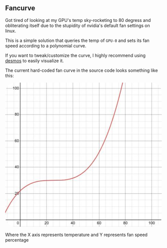 ## Fancurve

Got tired of looking at my GPU's temp sky-rocketing to 80 degress and obliterating itself due to the stupidity of nvidia's default fan settings on linux.

This is a simple solution that queries the temp of `GPU-0` and sets its fan speed according to a polynomial curve.

If you want to tweak/customize the curve, I highly recommend using [desmos](https://www.desmos.com/calculator) to easily visualize it.

The current hard-coded fan curve in the source code looks something like this:

<div align="center">
  <img src="https://raw.githubusercontent.com/Fractal-Tess/fancurve/master/fancurve.jpeg" width="580" style="border-radius:2rem"/>
</div>

Where the X axis represents temperature and Y represents fan speed percentage
